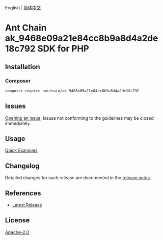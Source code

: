 English | [简体中文](README-CN.md)

# Ant Chain ak_9468e09a21e84cc8b9a8d4a2de18c792 SDK for PHP

## Installation

### Composer

```bash
composer require antchain/ak_9468e09a21e84cc8b9a8d4a2de18c792
```

## Issues

[Opening an Issue](https://github.com/alipay/antchain-openapi-prod-sdk/issues/new), Issues not conforming to the guidelines may be closed immediately.

## Usage

[Quick Examples](https://github.com/alipay/antchain-openapi-prod-sdk/blob/master/docs/0-Examples-EN.md#quick-examples)

## Changelog

Detailed changes for each release are documented in the [release notes](./ChangeLog.txt).

## References

* [Latest Release](https://github.com/antchain-openapi-sdk-php)

## License

[Apache-2.0](http://www.apache.org/licenses/LICENSE-2.0)
